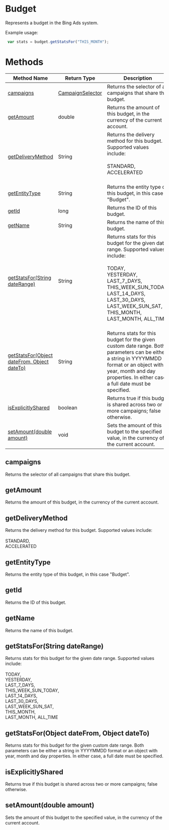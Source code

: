 # Budget
Represents a budget in the Bing Ads system.

Example usage:
```javascript
 var stats = budget.getStatsFor("THIS_MONTH");
```

# Methods
|Method Name|Return Type|Description|
|-|-|-
[campaigns](#campaigns)|[CampaignSelector](./CampaignSelector)|Returns the selector of all campaigns that share this budget.<br />
[getAmount](#getamount)|double|Returns the amount of this budget, in the currency of the current account.<br />
[getDeliveryMethod](#getdeliverymethod)|String|Returns the delivery method for this budget. Supported values include:<br /> <br /> STANDARD,<br /> ACCELERATED<br /><br />
[getEntityType](#getentitytype)|String|Returns the entity type of this budget, in this case "Budget".<br />
[getId](#getid)|long|Returns the ID of this budget.<br />
[getName](#getname)|String|Returns the name of this budget.<br />
[getStatsFor(String dateRange)](#getstatsfor~string-daterange~)|String|Returns stats for this budget for the given date range. Supported values include:<br /> <br /> TODAY,<br /> YESTERDAY,<br /> LAST_7_DAYS,<br /> THIS_WEEK_SUN_TODAY,<br /> LAST_14_DAYS,<br /> LAST_30_DAYS,<br /> LAST_WEEK_SUN_SAT,<br /> THIS_MONTH,<br /> LAST_MONTH, ALL_TIME<br /><br />
[getStatsFor(Object dateFrom, Object dateTo)](#getstatsfor~object-datefrom_-object-dateto~)|String|Returns stats for this budget for the given custom date range. Both parameters can be either a string in YYYYMMDD format or an object with year, month and day properties. In either case, a full date must be specified.<br />
[isExplicitlyShared](#isexplicitlyshared)|boolean|Returns true if this budget is shared across two or more campaigns; false otherwise. <br />
[setAmount(double amount)](#setamount~double-amount~)|void|Sets the amount of this budget to the specified value, in the currency of the current account.<br />

## <a name="campaigns"></a>campaigns
Returns the selector of all campaigns that share this budget.


## <a name="getamount"></a>getAmount
Returns the amount of this budget, in the currency of the current account.


## <a name="getdeliverymethod"></a>getDeliveryMethod
Returns the delivery method for this budget. Supported values include:<br /> <br /> STANDARD,<br /> ACCELERATED<br />


## <a name="getentitytype"></a>getEntityType
Returns the entity type of this budget, in this case "Budget".


## <a name="getid"></a>getId
Returns the ID of this budget.


## <a name="getname"></a>getName
Returns the name of this budget.


## <a name="getstatsfor~string-daterange~"></a>getStatsFor(String dateRange)
Returns stats for this budget for the given date range. Supported values include:<br /> <br /> TODAY,<br /> YESTERDAY,<br /> LAST_7_DAYS,<br /> THIS_WEEK_SUN_TODAY,<br /> LAST_14_DAYS,<br /> LAST_30_DAYS,<br /> LAST_WEEK_SUN_SAT,<br /> THIS_MONTH,<br /> LAST_MONTH, ALL_TIME<br />


## <a name="getstatsfor~object-datefrom_-object-dateto~"></a>getStatsFor(Object dateFrom, Object dateTo)
Returns stats for this budget for the given custom date range. Both parameters can be either a string in YYYYMMDD format or an object with year, month and day properties. In either case, a full date must be specified.


## <a name="isexplicitlyshared"></a>isExplicitlyShared
Returns true if this budget is shared across two or more campaigns; false otherwise. 


## <a name="setamount~double-amount~"></a>setAmount(double amount)
Sets the amount of this budget to the specified value, in the currency of the current account.


